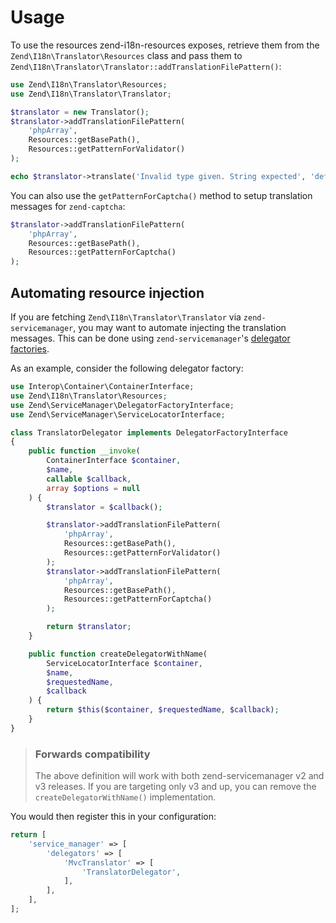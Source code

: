 # Usage

To use the resources zend-i18n-resources exposes, retrieve them from the
`Zend\I18n\Translator\Resources` class and pass them to
`Zend\I18n\Translator\Translator::addTranslationFilePattern()`:

```php
use Zend\I18n\Translator\Resources;
use Zend\I18n\Translator\Translator;

$translator = new Translator();
$translator->addTranslationFilePattern(
    'phpArray',
    Resources::getBasePath(),
    Resources::getPatternForValidator()
);

echo $translator->translate('Invalid type given. String expected', 'default', 'es');
```

You can also use the `getPatternForCaptcha()` method to setup translation messages for
`zend-captcha`:

```php
$translator->addTranslationFilePattern(
    'phpArray',
    Resources::getBasePath(),
    Resources::getPatternForCaptcha()
);
```

## Automating resource injection

If you are fetching `Zend\I18n\Translator\Translator` via `zend-servicemanager`,
you may want to automate injecting the translation messages. This can be done
using `zend-servicemanager`'s
[delegator factories](https://docs.zendframework.com/zend-servicemanager/delegators/).

As an example, consider the following delegator factory:

```php
use Interop\Container\ContainerInterface;
use Zend\I18n\Translator\Resources;
use Zend\ServiceManager\DelegatorFactoryInterface;
use Zend\ServiceManager\ServiceLocatorInterface;

class TranslatorDelegator implements DelegatorFactoryInterface
{
    public function __invoke(
        ContainerInterface $container,
        $name,
        callable $callback,
        array $options = null
    ) {
        $translator = $callback();

        $translator->addTranslationFilePattern(
            'phpArray',
            Resources::getBasePath(),
            Resources::getPatternForValidator()
        );
        $translator->addTranslationFilePattern(
            'phpArray',
            Resources::getBasePath(),
            Resources::getPatternForCaptcha()
        );

        return $translator;
    }

    public function createDelegatorWithName(
        ServiceLocatorInterface $container,
        $name,
        $requestedName,
        $callback
    ) {
        return $this($container, $requestedName, $callback);
    }
}
```

> ### Forwards compatibility
>
> The above definition will work with both zend-servicemanager v2 and v3
> releases. If you are targeting only v3 and up, you can remove the
> `createDelegatorWithName()` implementation.

You would then register this in your configuration:

```php
return [
    'service_manager' => [
        'delegators' => [
            'MvcTranslator' => [
                'TranslatorDelegator',
            ],
        ],
    ],
];
```
